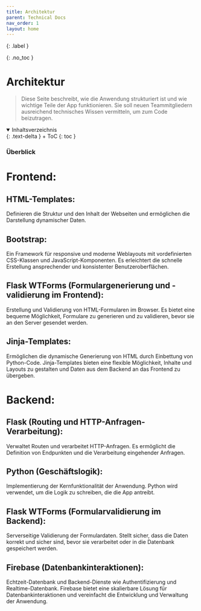 ```yaml
---
title: Architektur
parent: Technical Docs
nav_order: 1
layout: home
---
```


{: .label }

{: .no_toc }

# Architektur

> Diese Seite beschreibt, wie die Anwendung strukturiert ist und wie wichtige Teile der App funktionieren. Sie soll neuen Teammitgliedern ausreichend technisches Wissen vermitteln, um zum Code beizutragen.

<details open markdown="block">
{: .text-delta }
<summary>Inhaltsverzeichnis</summary>
+ ToC
{: toc }
</details>

### Überblick

# Frontend:

## HTML-Templates:

Definieren die Struktur und den Inhalt der Webseiten und ermöglichen die Darstellung dynamischer Daten.

## Bootstrap:

Ein Framework für responsive und moderne Weblayouts mit vordefinierten CSS-Klassen und JavaScript-Komponenten. Es erleichtert die schnelle Erstellung ansprechender und konsistenter Benutzeroberflächen.

## Flask WTForms (Formulargenerierung und -validierung im Frontend):

Erstellung und Validierung von HTML-Formularen im Browser. Es bietet eine bequeme Möglichkeit, Formulare zu generieren und zu validieren, bevor sie an den Server gesendet werden.

## Jinja-Templates:

Ermöglichen die dynamische Generierung von HTML durch Einbettung von Python-Code. Jinja-Templates bieten eine flexible Möglichkeit, Inhalte und Layouts zu gestalten und Daten aus dem Backend an das Frontend zu übergeben.

# Backend:

## Flask (Routing und HTTP-Anfragen-Verarbeitung):

Verwaltet Routen und verarbeitet HTTP-Anfragen. Es ermöglicht die Definition von Endpunkten und die Verarbeitung eingehender Anfragen.

## Python (Geschäftslogik):

Implementierung der Kernfunktionalität der Anwendung. Python wird verwendet, um die Logik zu schreiben, die die App antreibt.

## Flask WTForms (Formularvalidierung im Backend):

Serverseitige Validierung der Formulardaten. Stellt sicher, dass die Daten korrekt und sicher sind, bevor sie verarbeitet oder in die Datenbank gespeichert werden.

## Firebase (Datenbankinteraktionen):

Echtzeit-Datenbank und Backend-Dienste wie Authentifizierung und Realtime-Datenbank. Firebase bietet eine skalierbare Lösung für Datenbankinteraktionen und vereinfacht die Entwicklung und Verwaltung der Anwendung.
